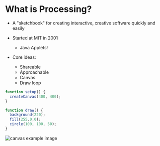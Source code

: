 # What is Processing?

- A "sketchbook" for creating interactive, creative software quickly and easily
- Started at MIT in 2001
  - Java Applets!

- Core ideas:
  - Shareable
  - Approachable
  - Canvas
  - Draw loop

```javascript
function setup() {
  createCanvas(400, 400);
}

function draw() {
  background(220);
  fill(255,0,0);
  circle(100, 100, 50);
}
```

![canvas example image](https://jorgezapatero.github.io/processing-pres/example-canvas.png)
